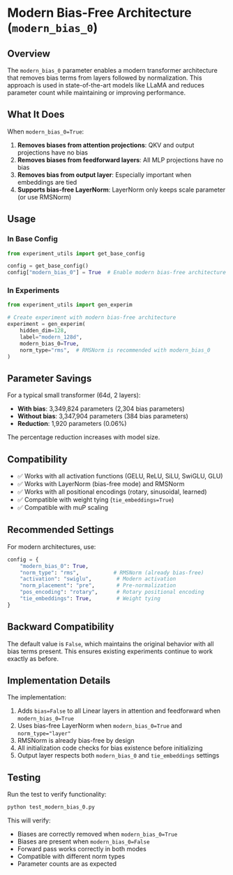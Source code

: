 # Modern Bias-Free Architecture (`modern_bias_0`)

## Overview

The `modern_bias_0` parameter enables a modern transformer architecture that removes bias terms from layers followed by normalization. This approach is used in state-of-the-art models like LLaMA and reduces parameter count while maintaining or improving performance.

## What It Does

When `modern_bias_0=True`:

1. **Removes biases from attention projections**: QKV and output projections have no bias
2. **Removes biases from feedforward layers**: All MLP projections have no bias
3. **Removes bias from output layer**: Especially important when embeddings are tied
4. **Supports bias-free LayerNorm**: LayerNorm only keeps scale parameter (or use RMSNorm)

## Usage

### In Base Config

```python
from experiment_utils import get_base_config

config = get_base_config()
config["modern_bias_0"] = True  # Enable modern bias-free architecture
```

### In Experiments

```python
from experiment_utils import gen_experim

# Create experiment with modern bias-free architecture
experiment = gen_experim(
    hidden_dim=128,
    label="modern_128d",
    modern_bias_0=True,
    norm_type="rms",  # RMSNorm is recommended with modern_bias_0
)
```

## Parameter Savings

For a typical small transformer (64d, 2 layers):
- **With bias**: 3,349,824 parameters (2,304 bias parameters)
- **Without bias**: 3,347,904 parameters (384 bias parameters)
- **Reduction**: 1,920 parameters (0.06%)

The percentage reduction increases with model size.

## Compatibility

- ✅ Works with all activation functions (GELU, ReLU, SiLU, SwiGLU, GLU)
- ✅ Works with LayerNorm (bias-free mode) and RMSNorm
- ✅ Works with all positional encodings (rotary, sinusoidal, learned)
- ✅ Compatible with weight tying (`tie_embeddings=True`)
- ✅ Compatible with muP scaling

## Recommended Settings

For modern architectures, use:

```python
config = {
    "modern_bias_0": True,
    "norm_type": "rms",           # RMSNorm (already bias-free)
    "activation": "swiglu",        # Modern activation
    "norm_placement": "pre",       # Pre-normalization
    "pos_encoding": "rotary",      # Rotary positional encoding
    "tie_embeddings": True,        # Weight tying
}
```

## Backward Compatibility

The default value is `False`, which maintains the original behavior with all bias terms present. This ensures existing experiments continue to work exactly as before.

## Implementation Details

The implementation:
1. Adds `bias=False` to all Linear layers in attention and feedforward when `modern_bias_0=True`
2. Uses bias-free LayerNorm when `modern_bias_0=True` and `norm_type="layer"`
3. RMSNorm is already bias-free by design
4. All initialization code checks for bias existence before initializing
5. Output layer respects both `modern_bias_0` and `tie_embeddings` settings

## Testing

Run the test to verify functionality:

```python
python test_modern_bias_0.py
```

This will verify:
- Biases are correctly removed when `modern_bias_0=True`
- Biases are present when `modern_bias_0=False`
- Forward pass works correctly in both modes
- Compatible with different norm types
- Parameter counts are as expected
